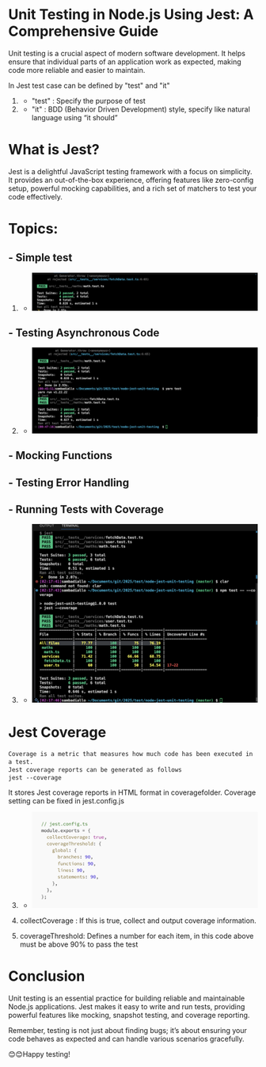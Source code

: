 # Unit Testing in Node.js Using Jest: A Comprehensive Guide

Unit testing is a crucial aspect of modern software development.
It helps ensure that individual parts of an application work as expected, making code more reliable and easier to maintain.

In Jest test case can be defined by "test" and "it"

1. - "test" : Specify the purpose of test
2. - "it" : BDD (Behavior Driven Development) style, specify like natural language using “it should”

# What is Jest?

Jest is a delightful JavaScript testing framework with a focus on simplicity.
It provides an out-of-the-box experience, offering features like zero-config setup, powerful mocking capabilities,
and a rich set of matchers to test your code effectively.

# Topics:

## - Simple test

1. - ![1](/0.png)

## - Testing Asynchronous Code

2. - ![1](/1.png)

## - Mocking Functions

## - Testing Error Handling

## - Running Tests with Coverage

3. - ![2](/2.png)

# Jest Coverage

    Coverage is a metric that measures how much code has been executed in a test.
    Jest coverage reports can be generated as follows
    jest --coverage

It stores Jest coverage reports in HTML format in coveragefolder.
Coverage setting can be fixed in jest.config.js

3. - ![3](/3.png)

1. collectCoverage : If this is true, collect and output coverage information.
1. coverageThreshold: Defines a number for each item, in this code above must be above 90% to pass the test

# Conclusion

Unit testing is an essential practice for building reliable and maintainable Node.js applications.
Jest makes it easy to write and run tests, providing powerful features like mocking, snapshot testing, and coverage reporting.

Remember, testing is not just about finding bugs; it’s about ensuring your code behaves as expected and can handle various scenarios gracefully.

😊😊Happy testing!

